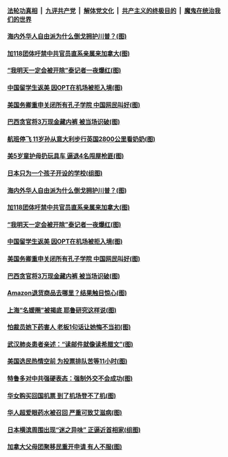 ####  [法轮功真相](../../../../basic/blob/master/README.md?t=10182302) &nbsp;|&nbsp; [九评共产党](../../../../9ping.md/blob/master/README.md?t=10182302) &nbsp;|&nbsp; [解体党文化](../../../../jtdwh.md/blob/master/README.md?t=10182302)  &nbsp;|&nbsp; [共产主义的终极目的](../../../../gczydzjmd.md/blob/master/README.md?t=10182302) &nbsp;|&nbsp; [魔鬼在统治我们的世界](../../../../mgztzwmdsj.md/blob/master/README.md?t=10182302) 

#### [海内外华人自由派为什么倒戈拥护川普？(图)](../pages/p3/949567.md?t=10182302) 

#### [加118团体吁禁中共官员直系亲属来加拿大(图)](../pages/p3/949521.md?t=10182302) 

#### [“我明天一定会被开除”泰记者一夜爆红(图)](../pages/p3/949499.md?t=10182302) 

#### [中国留学生返美 因OPT在机场被拒入境(图)](../pages/p3/949471.md?t=10182302) 

#### [美国务卿重申关闭所有孔子学院 中国网民叫好(图)](../pages/p3/949491.md?t=10182302) 

#### [巴西贪官将3万现金藏内裤 被当场识破(图)](../pages/p3/949466.md?t=10182302) 

#### [航班停飞 11岁孙从意大利步行英国2800公里看奶奶(图)](../pages/p3/949613.md?t=10182302) 

#### [美5岁童护母扔玩具车 逼退4名闯屋枪匪(图)](../pages/p3/949611.md?t=10182302) 

#### [日本只为一个孩子开设的学校(组图)](../pages/p3/949498.md?t=10182302) 

#### [海内外华人自由派为什么倒戈拥护川普？(图)](../pages/p3/949567.md?t=10182302) 

#### [加118团体吁禁中共官员直系亲属来加拿大(图)](../pages/p3/949521.md?t=10182302) 

#### [“我明天一定会被开除”泰记者一夜爆红(图)](../pages/p3/949499.md?t=10182302) 

#### [中国留学生返美 因OPT在机场被拒入境(图)](../pages/p3/949471.md?t=10182302) 

#### [美国务卿重申关闭所有孔子学院 中国网民叫好(图)](../pages/p3/949491.md?t=10182302) 

#### [巴西贪官将3万现金藏内裤 被当场识破(图)](../pages/p3/949466.md?t=10182302) 


#### [Amazon退货商品去哪里？结果触目惊心(图)](../pages/p3/949383.md?t=10182302) 

#### [上海“名媛圈”被揭底 耶鲁研究这样说(图)](../pages/p3/949382.md?t=10182302) 

#### [怕裁员她下药害人 老板1句话让她悔不当初(图)](../pages/p3/949367.md?t=10182302) 

#### [武汉肺炎患者亲述：“读邮件就像读希腊文”(图)](../pages/p3/949358.md?t=10182302) 

#### [美国选民热情空前 为投票排队苦等11小时(图)](../pages/p3/949296.md?t=10182302) 

#### [特鲁多对中共强硬表态：强制外交不会成功(图)](../pages/p3/949306.md?t=10182302) 

#### [华女购买回国机票 到了机场登不了机(图)](../pages/p3/949285.md?t=10182302) 

#### [华人超爱眼药水被召回 严重可致艾滋病(图)](../pages/p3/949276.md?t=10182302) 

#### [日本横滨周围出现“迷之异味” 正逼近首相家(组图)](../pages/p3/949269.md?t=10182302) 

#### [加拿大父母团聚移民重开申请 有人不服(图)](../pages/p3/949265.md?t=10182302) 

